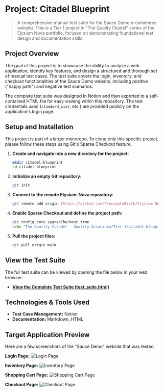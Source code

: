 # Project: Citadel Blueprint

> A comprehensive manual test suite for the Sauce Demo e-commerce website. This is a Tier 1 project in "The Quality Citadel" series of the Elysium Nova portfolio, focused on demonstrating foundational test design and documentation skills.

## Project Overview

The goal of this project is to showcase the ability to analyze a web application, identify key features, and design a structured and thorough set of manual test cases. The test suite covers the login, inventory, and checkout functionalities of the Sauce Demo website, including positive ("happy path") and negative test scenarios.

The complete test suite was designed in Notion and then exported to a self-contained HTML file for easy viewing within this repository. The test credentials used (`standard_user`, etc.) are provided publicly on the application's login page.

## Setup and Installation

This project is part of a larger monorepo. To clone only this specific project, please follow these steps using Git's Sparse Checkout feature.

1. **Create and navigate into a new directory for the project:**
   ```bash
   mkdir citadel-blueprint
   cd citadel-blueprint
   ```
2. **Initialize an empty Git repository:**
   ```bash
   git init
   ```
3. **Connect to the remote Elysium-Nova repository:**
   ```bash
   git remote add origin [https://github.com/PineappleBirch/Elysium-Nova.git](https://github.com/PineappleBirch/Elysium-Nova.git)
   ```
4. **Enable Sparse Checkout and define the project path:**
   ```bash
   git config core.sparseCheckout true
   echo "The Quality Citadel - Quality Assurance/Tier 1/citadel-blueprint/" >> .git/info/sparse-checkout
   ```
5. **Pull the project files:**
   ```bash
   git pull origin main
   ```

## View the Test Suite

The full test suite can be viewed by opening the file below in your web browser:

* **[View the Complete Test Suite (test_suite.html)](./The%20Quality%20Citadel%20-%20Quality%20Assurance/Tier%201/citadel-blueprint/test_suite.html)**

## Technologies & Tools Used
- **Test Case Management:** Notion
- **Documentation:** Markdown, HTML

## Target Application Preview

Here are a few screenshots of the "Sauce Demo" website that was tested.

**Login Page:**
![Login Page](assets/login_page.png)

**Inventory Page:**
![Inventory Page](assets/inventory_page.png)

**Shopping Cart Page:**
![Shopping Cart Page](assets/shoppingcart_page.png)

**Checkout Page:**
![Checkout Page](assets/checkout_page.png)